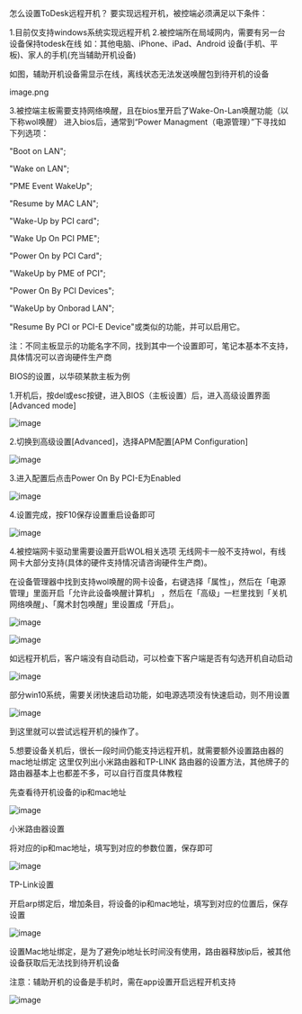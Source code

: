 怎么设置ToDesk远程开机？
要实现远程开机，被控端必须满足以下条件：

1.目前仅支持windows系统实现远程开机
2.被控端所在局域网内，需要有另一台设备保持todesk在线
如：其他电脑、iPhone、iPad、Android 设备(手机、平板)、家人的手机(充当辅助开机设备)

如图，辅助开机设备需显示在线，离线状态无法发送唤醒包到待开机的设备

image.png

3.被控端主板需要支持网络唤醒，且在bios里开启了Wake-On-Lan唤醒功能（以下称wol唤醒）
进入bios后，通常到“Power Managment（电源管理）”下寻找如下列选项：

"Boot on LAN";

"Wake on LAN";

"PME Event WakeUp";

"Resume by MAC LAN";

"Wake-Up by PCI card";

"Wake Up On PCI PME";

"Power On by PCI Card";

"WakeUp by PME of PCI";

"Power On By PCI Devices";

"WakeUp by Onborad LAN";

"Resume By PCI or PCI-E Device"或类似的功能，并可以启用它。

注：不同主板显示的功能名字不同，找到其中一个设置即可，笔记本基本不支持，具体情况可以咨询硬件生产商

BIOS的设置，以华硕某款主板为例

1.开机后，按del或esc按键，进入BIOS（主板设置）后，进入高级设置界面[Advanced mode]

![image](https://github.com/Seven-second-fish/Learn_Note/assets/87599074/8e757afe-a67d-4712-a232-bd59796ea594)


2.切换到高级设置[Advanced]，选择APM配置[APM Configuration]

![image](https://github.com/Seven-second-fish/Learn_Note/assets/87599074/0b809b98-e75f-4732-a83d-0cec44e73707)


3.进入配置后点击Power On By PCI-E为Enabled

![image](https://github.com/Seven-second-fish/Learn_Note/assets/87599074/e203e857-61e9-412c-9e0a-5479a0d09b26)


4.设置完成，按F10保存设置重启设备即可

![image](https://github.com/Seven-second-fish/Learn_Note/assets/87599074/8d666f4c-db70-4e53-a6f2-61fb0c88db03)


4.被控端网卡驱动里需要设置开启WOL相关选项
无线网卡一般不支持wol，有线网卡大部分支持(具体的硬件支持情况请咨询硬件生产商)。

在设备管理器中找到支持wol唤醒的网卡设备，右键选择「属性」，然后在「电源管理」里面开启「允许此设备唤醒计算机」
，然后在「高级」一栏里找到「关机网络唤醒」、「魔术封包唤醒」里设置成「开启」。

![image](https://github.com/Seven-second-fish/Learn_Note/assets/87599074/e72f8a54-f1f9-43a0-bd50-33eecda2af24)


![image](https://github.com/Seven-second-fish/Learn_Note/assets/87599074/47d151dd-cc7d-498c-8ba0-a2956ab4fb93)


如远程开机后，客户端没有自动启动，可以检查下客户端是否有勾选开机自动启动

![image](https://github.com/Seven-second-fish/Learn_Note/assets/87599074/09c84be8-d638-4eb2-a144-aa29b9188f81)


部分win10系统，需要关闭快速启动功能，如电源选项没有快速启动，则不用设置

![image](https://github.com/Seven-second-fish/Learn_Note/assets/87599074/75619856-5570-488c-9f39-0961e238b841)


到这里就可以尝试远程开机的操作了。

5.想要设备关机后，很长一段时间仍能支持远程开机，就需要额外设置路由器的mac地址绑定
这里仅列出小米路由器和TP-LINK 路由器的设置方法，其他牌子的路由器基本上也都差不多，可以自行百度具体教程

先查看待开机设备的ip和mac地址

![image](https://github.com/Seven-second-fish/Learn_Note/assets/87599074/4a89e34d-2bd7-417d-84dd-d106b2fd35ef)


小米路由器设置

将对应的ip和mac地址，填写到对应的参数位置，保存即可

![image](https://github.com/Seven-second-fish/Learn_Note/assets/87599074/565aaa14-6c63-4d2d-97fa-7f43f4c3d62e)


TP-Link设置

开启arp绑定后，增加条目，将设备的ip和mac地址，填写到对应的位置后，保存设置

![image](https://github.com/Seven-second-fish/Learn_Note/assets/87599074/75e8a476-60f9-40ac-9631-ca84e5f69481)


设置Mac地址绑定，是为了避免ip地址长时间没有使用，路由器释放ip后，被其他设备获取后无法找到待开机设备

注意：辅助开机的设备是手机时，需在app设置开启远程开机支持

![image](https://github.com/Seven-second-fish/Learn_Note/assets/87599074/eedea717-2307-4736-8b42-346b97fee72e)

